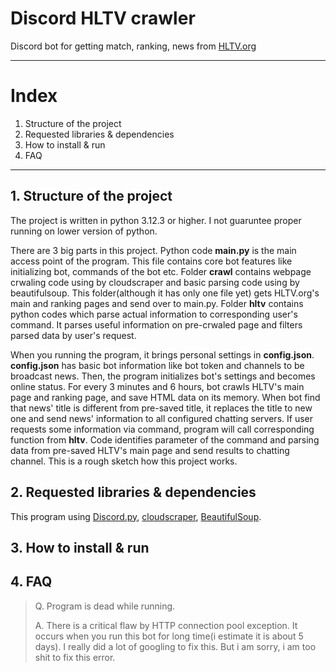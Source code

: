 # Discord HLTV crawler
Discord bot for getting match, ranking, news from [HLTV.org](https://HLTV.org)

---

# Index
1. Structure of the project
2. Requested libraries & dependencies
3. How to install & run
4. FAQ

---

## 1. Structure of the project
 The project is written in python 3.12.3 or higher. I not guaruntee proper running on lower version of python.

 There are 3 big parts in this project. Python code **main.py** is the main access point of the program. This file contains core bot features like initializing bot, commands of the bot etc. Folder **crawl** contains webpage crwaling code using by cloudscraper and basic parsing code using by beautifulsoup. This folder(although it has only one file yet) gets HLTV.org's main and ranking pages and send over to main.py. Folder **hltv** contains python codes which parse actual information to corresponding user's command. It parses useful information on pre-crwaled page and filters parsed data by user's request.

 When you running the program, it brings personal settings in **config.json**. **config.json** has basic bot information like bot token and channels to be broadcast news. Then, the program initializes bot's settings and becomes online status. For every 3 minutes and 6 hours, bot crawls HLTV's main page and ranking page, and save HTML data on its memory. When bot find that news' title is different from pre-saved title, it replaces the title to new one and send news' information to all configured chatting servers. If user requests some information via command, program will call corresponding function from **hltv**. Code identifies parameter of the command and parsing data from pre-saved HLTV's main page and send results to chatting channel. This is a rough sketch how this project works.

## 2. Requested libraries & dependencies
 This program using [Discord.py](https://github.com/Rapptz/discord.py), [cloudscraper](https://github.com/VeNoMouS/cloudscraper), [BeautifulSoup](https://github.com/wention/BeautifulSoup4).

## 3. How to install & run

## 4. FAQ

 > Q. Program is dead while running.
 >
 >A. There is a critical flaw by HTTP connection pool exception. It occurs when you run this bot for long time(i estimate it is about 5 days). I really did a lot of googling to fix this. But i am sorry, i am too shit to fix this error.